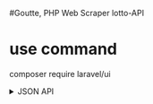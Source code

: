 #Goutte, PHP Web Scraper lotto-API

# use command

composer require laravel/ui

<details>
<summary>JSON API</summary>
<br>
{  <br>
  "status":"success", <br>
  "response":{   <br>
    "date":"30 ธันวาคม 2561", <br>
    "endpoint":"https://news.sanook.com/lotto/check/30122561/", <br>
    "prizes":[  <br>
      {  <br>
        "id":"prizeFirst",<br>
        "name":"รางวัลที่ 1",<br>
        "reward":"6000000",<br>
        "amount":1,<br>
        "number":[  <br>
          "735867"<br>
        ]<br>
      },<br>
      {  <br>
        "id":"prizeFirstNear",<br>
        "name":"รางวัลข้างเคียงรางวัลที่ 1",<br>
        "reward":"100000",<br>
        "amount":2,<br>
        "number":[  <br><br>
          "735866",<br>
          "735868"<br>
        ]<br>
      },<br>
      {  <br>
        "id":"prizeSecond",<br>
        "name":"รางวัลที่ 2",<br>
        "reward":"200000",<br>
        "amount":5,<br>
        "number":[  <br><br>
          "031880",<br>
          "466182",<br>
          "548097",<br>
          "838262",<br>
          "990824"<br>
        ]
      },
      {  
        "id":"prizeThrid",
        "name":"รางวัลที่ 3",
        "reward":"80000",
        "amount":5,
        "number":[  
          "049590",
          "063523",
          "237012",
          "259642",
          "348399"
        ]
      },
      {  
        "id":"prizeForth",
        "name":"รางวัลที่ 4",
        "reward":"40000",
        "amount":50,
        "number":[  
          "018432",
          "025422",
          "049808",
          "056211",
          "094398",
          "121783",
          "148104",
          "148638",
          "150056",
          "189221",
          "196152",
          "219869",
          "227554",
          "237802",
          "260728",
          "268460",
          "286869",
          "288547",
          "317267",
          "320072",
          "346821",
          "379926",
          "383854",
          "388285",
          "412794",
          "412948",
          "449958",
          "461152",
          "474792",
          "489937",
          "527656",
          "537851",
          "556221",
          "594958",
          "644732",
          "646556",
          "682687",
          "731295",
          "771266",
          "840258",
          "867152",
          "897648",
          "903266",
          "943811",
          "953370",
          "961883",
          "964917",
          "978357",
          "983361",
          "995186"
        ]
      },
      {  
        "id":"prizeFifth",
        "name":"รางวัลที่ 5",
        "reward":"20000",
        "amount":100,
        "number":[  
          "015058",
          "028293",
          "028606",
          "053976",
          "057188",
          "076979",
          "086025",
          "088404",
          "114402",
          "115726",
          "123167",
          "124132",
          "144169",
          "162592",
          "164805",
          "168795",
          "169152",
          "170811",
          "179718",
          "182023",
          "190866",
          "225839",
          "227691",
          "231646",
          "231912",
          "241934",
          "251830",
          "278673",
          "279372",
          "281526",
          "284837",
          "293893",
          "294604",
          "294670",
          "304360",
          "314093",
          "321218",
          "335344",
          "392746",
          "401511",
          "426861",
          "433739",
          "437494",
          "444284",
          "444854",
          "447606",
          "449838",
          "451979",
          "455457",
          "483172",
          "491712",
          "527546",
          "555996",
          "564587",
          "565011",
          "572138",
          "579551",
          "587670",
          "599175",
          "600249",
          "609415",
          "616992",
          "617281",
          "632558",
          "636087",
          "648256",
          "661753",
          "669104",
          "672017",
          "687652",
          "697383",
          "702306",
          "702607",
          "708124",
          "720464",
          "722030",
          "744770",
          "775333",
          "779634",
          "785705",
          "795585",
          "795779",
          "807768",
          "827729",
          "831475",
          "833686",
          "839802",
          "840137",
          "845082",
          "854427",
          "855559",
          "861761",
          "872372",
          "874608",
          "880273",
          "893374",
          "913405",
          "954538",
          "961018",
          "982520"
        ]
      }
    ],
    "runningNumbers":[  
      {  
        "id":"runningNumberFrontThree",
        "name":"รางวัลเลขหน้า 3 ตัว",
        "reward":"4000",
        "amount":2,
        "number":[  
          "701",
          "884"
        ]
      },
      {  
        "id":"runningNumberBackThree",
        "name":"รางวัลเลขท้าย 3 ตัว",
        "reward":"4000",
        "amount":2,
        "number":[  
          "701",
          "884"
        ]
      },
      {  
        "id":"runningNumberBackTwo",
        "name":"รางวัลเลขท้าย 2 ตัว",
        "reward":"2000",
        "amount":1,
        "number":[  
          "02"
        ]
      }
    ]
  }
}

</details>
